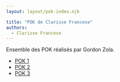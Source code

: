 ```yaml
---
layout: layout/pok-index.njk

title: "POK de Clarisse Francese"
authors:
  - Clarisse Francese
---
```


Ensemble des POK réalisés par Gordon Zola.

- [POK 1](./temps-1)
- [POK 2](./temps-2)
- [POK 3](./temps-3)

